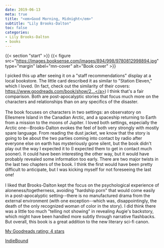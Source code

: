 ```yaml
---
date: 2019-06-13
meta: true
title: "<em>Good Morning, Midnight</em>"
subtitle: "Lily Brooks-Dalton"
toc: false
categories:
- Lily Brooks-Dalton
- books
---
```


{{< section "start" >}}
{{< figure src="https://images.booksense.com/images/894/998/9780812998894.jpg" type="margin" label="mn-cover" alt="Book cover" >}}

I picked this up after seeing it on a "staff recommendations" display at a local bookstore. The little card described it as similar to "Station Eleven," which I loved. (In fact, check out the similarity of their covers: <a target="_blank" href="https://www.goodreads.com/book/show/20170404-station-eleven" rel="nofollow noopener">https://www.goodreads.com/book/show/2...</a>) I think that's a fair comparison. Both are post-apocalyptic stories that focus much more on the characters and relationships than on any specifics of the disaster. <br /><br />The book focuses on characters in two settings: an observatory on Ellesmere Island in the Canadian Arctic, and a spaceship returning to Earth from a mission to the moons of Jupiter. I loved both settings, especially the Arctic one--Brooks-Dalton evokes the feel of both very strongly with mostly spare language. From reading the dust jacket, we know that the story is going to be about the two parties coming into contact by radio after everyone else on earth has mysteriously gone silent, but the book didn't play out the way I expected it to (I expected them to get in contact much sooner). It could have been interesting the other way, but it would have probably revealed some information too early. There are two major twists in the last two chapters of the book. I think the first would have been pretty difficult to anticipate, but I was kicking myself for not foreseeing the last one!<br /><br />I liked that Brooks-Dalton kept the focus on the psychological experience of aloneness/togetherness, avoiding "hardship porn" that would come easily in a post-apocalyptic setting--there is no manufactured drama from the external environment (with one exception--which was, disappointingly, the death of the only recognized woman of color in the story). I did think there was a little too much "telling not showing" in revealing Augie's backstory, which might have been handled more subtly through narrative flashbacks. But overall, this book is a great addition to the new literary sci-fi canon.

[My Goodreads rating: 4 stars](https://www.goodreads.com/review/show/2839658438)  

[IndieBound](https://www.indiebound.org/book/9780812998900)

